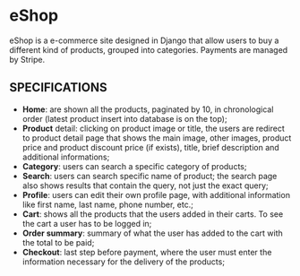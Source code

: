 # eShop
eShop is a e-commerce site designed in Django  that allow users to buy a different kind of products, grouped into categories. Payments are managed by Stripe.

## SPECIFICATIONS
* **Home**: are shown all the products, paginated by 10, in chronological order (latest product insert into database is on the top);
* **Product** detail: clicking on product image or title, the users are redirect to product detail page that shows the main image, other images, product price and product discount price (if exists), title, brief description and additional informations;
* **Category**: users can search a specific category of products;
* **Search**: users can search specific name of product; the search page also shows results that contain the query, not just the exact query;
* **Profile**: users can edit their own profile page, with additional information like first name, last name, phone number, etc.;
* **Cart**: shows all the products that the users added in their carts. To see the cart a user has to be logged in;
* **Order summary**: summary of what the user has added to the cart with the total to be paid;
* **Checkout**: last step before payment, where the user must enter the information necessary for the delivery of the products;
